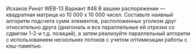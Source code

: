 Исхаков Ринат WEB-13
Вариант #48
В вашем распоряжении — квадратная матрица из 10 000 x 10 000 чисел. Составьте наивный алгоритм подсчета сумм элементов, расположенных уголком друг относительно друга (диагональ и все параллельные ей отрезки со сдвигом 1-2-и т.д. позиций), а затем реализуйте параллельный алгоритм с использованием нескольких потоков с учетом оптимизации работы с кэш-памятью.